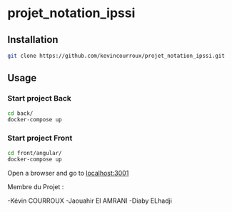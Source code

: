 # projet_notation_ipssi

## Installation

```bash
git clone https://github.com/kevincourroux/projet_notation_ipssi.git
```

## Usage

### Start project Back

```bash
cd back/
docker-compose up
```
### Start project Front

```bash
cd front/angular/
docker-compose up
```

Open a browser and go to [localhost:3001](http://localhost:3001/)


Membre du Projet : 

-Kévin COURROUX
-Jaouahir El AMRANI
-Diaby ELhadji
